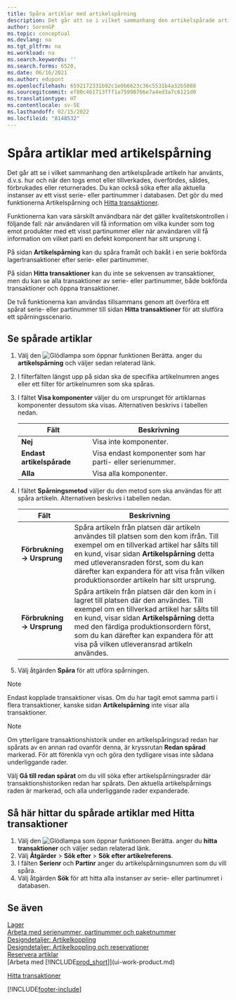 ```yaml
---
title: Spåra artiklar med artikelspårning
description: Det går att se i vilket sammanhang den artikelspårade artikeln har använts, d.v.s. hur och när den togs emot, producerades eller returnerades med funktionerna Artikelspårning och Hitta poster.
author: SorenGP
ms.topic: conceptual
ms.devlang: na
ms.tgt_pltfrm: na
ms.workload: na
ms.search.keywords: ''
ms.search.forms: 6520,
ms.date: 06/16/2021
ms.author: edupont
ms.openlocfilehash: 6592172331b92c1e0b6623c36c5531b4a32b5088
ms.sourcegitcommit: ef80c461713fff1a75998766e7a4ed3a7c6121d0
ms.translationtype: HT
ms.contentlocale: sv-SE
ms.lasthandoff: 02/15/2022
ms.locfileid: "8148532"
---
```

# <a name="trace-item-tracked-items"></a>Spåra artiklar med artikelspårning
Det går att se i vilket sammanhang den artikelspårade artikeln har använts, d.v.s. hur och när den togs emot eller tillverkades, överfördes, såldes, förbrukades eller returnerades. Du kan också söka efter alla aktuella instanser av ett visst serie- eller partinummer i databasen. Det gör du med funktionerna Artikelspårning och [Hitta transaktioner](ui-find-entries.md).  

Funktionerna kan vara särskilt användbara när det gäller kvalitetskontrollen i följande fall: när användaren vill få information om vilka kunder som tog emot produkter med ett visst partinummer eller när användaren vill få information om vilket parti en defekt komponent har sitt ursprung i.  

 På sidan **Artikelspårning** kan du spåra framåt och bakåt i en serie bokförda lagertransaktioner efter serie- eller partinummer.  

 På sidan **Hitta transaktioner** kan du inte se sekvensen av transaktioner, men du kan se alla transaktioner av serie- eller partinummer, både bokförda transaktioner och öppna transaktioner.  

 De två funktionerna kan användas tillsammans genom att överföra ett spårat serie- eller partinummer till sidan **Hitta transaktioner** för att slutföra ett spårningsscenario. <!-- For more information, see [Walkthrough: Tracing Serial-Lot Numbers](walkthrough-tracing-serial-lot-numbers.md).   -->

## <a name="to-trace-item-tracked-items"></a>Se spårade artiklar  

1.  Välj den ![Glödlampa som öppnar funktionen Berätta.](media/ui-search/search_small.png "Berätta för mig vad du vill göra") anger du **artikelspårning** och väljer sedan relaterad länk.  
2.  I filterfälten längst upp på sidan ska de specifika artikelnumren anges eller ett filter för artikelnumren som ska spåras.  
3.  I fältet **Visa komponenter** väljer du om ursprunget för artiklarnas komponenter dessutom ska visas. Alternativen beskrivs i tabellen nedan.  

    |Fält|Beskrivning|  
    |----------------------------------|---------------------------------------|  
    |**Nej**|Visa inte komponenter.|  
    |**Endast artikelspårade**|Visa endast komponenter som har parti- eller serienummer.|  
    |**Alla**|Visa alla komponenter.|  

4.  I fältet **Spårningsmetod** väljer du den metod som ska användas för att spåra artikeln. Alternativen beskrivs i tabellen nedan.  

    |Fält|Beskrivning|  
    |----------------------------------|---------------------------------------|  
    |**Förbrukning-> Ursprung**|Spåra artikeln från platsen där artikeln användes till platsen som den kom ifrån. Till exempel om en tillverkad artikel har sålts till en kund, visar sidan **Artikelspårning** detta med utleveransraden först, som du kan därefter kan expandera för att visa från vilken produktionsorder artikeln har sitt ursprung.|  
    |**Förbrukning-> Ursprung**|Spåra artikeln från platsen där den kom in i lagret till platsen där den användes. Till exempel om en tillverkad artikel har sålts till en kund, visar sidan **Artikelspårning** detta med den färdiga produktionsordern först, som du kan därefter kan expandera för att visa på vilken utleveransrad artikeln användes.|  

5.  Välj åtgärden **Spåra** för att utföra spårningen.  

> [!NOTE]  
>  Endast kopplade transaktioner visas. Om du har tagit emot samma parti i flera transaktioner, kanske sidan **Artikelspårning** inte visar alla transaktioner.   

> [!NOTE]  
>  Om ytterligare transaktionshistorik under en artikelspåringsrad redan har spårats av en annan rad ovanför denna, är kryssrutan **Redan spårad** markerad. För att förenkla vyn och göra den tydligare visas inte sådana underliggande rader.  
>   
>  Välj **Gå till redan spårat** om du vill söka efter artikelspårningsrader där transaktionshistoriken redan har spårats. Den aktuella artikelspårnings raden är markerad, och alla underliggande rader expanderade.  

## <a name="to-find-item-tracked-items-with-find-entries"></a>Så här hittar du spårade artiklar med Hitta transaktioner  

1. Välj den ![Glödlampa som öppnar funktionen Berätta.](media/ui-search/search_small.png "Berätta för mig vad du vill göra") anger du **hitta transaktioner** och väljer sedan relaterad länk.  
2. Välj **Åtgärder** > **Sök efter** > **Sök efter artikelreferens**.
3. I fälten **Serienr** och **Partinr** anger du artikelspårningsnumren som du vill spåra.  
4. Välj åtgärden **Sök** för att hitta alla instanser av serie- eller partinumret i databasen.  

## <a name="see-also"></a>Se även

[Lager](inventory-manage-inventory.md)  
[Arbeta med serienummer, partinummer och paketnummer](inventory-how-work-item-tracking.md)  
[Designdetaljer: Artikelkoppling](design-details-item-tracking.md)  
[Designdetaljer: Artikelkoppling och reservationer](design-details-item-tracking-and-reservations.md)  
[Reservera artiklar](inventory-how-to-reserve-items.md)  
[Arbeta med [!INCLUDE[prod_short](includes/prod_short.md)]](ui-work-product.md)  
<!-- [Walkthrough: Tracing Serial-Lot Numbers](walkthrough-tracing-serial-lot-numbers.md)   -->
[Hitta transaktioner](ui-find-entries.md)  


[!INCLUDE[footer-include](includes/footer-banner.md)]